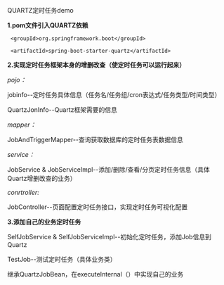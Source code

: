 QUARTZ定时任务demo

**1.pom文件引入QUARTZ依赖**

<dependency>
     
     <groupId>org.springframework.boot</groupId>
     
     <artifactId>spring-boot-starter-quartz</artifactId>

</dependency>

**2.实现定时任务框架本身的增删改查（使定时任务可以运行起来）**

_pojo：_

jobinfo--定时任务具体信息（任务名/任务组/cron表达式/任务类型/时间类型）

QuartzJonInfo--Quartz框架需要的信息

_mapper：_

JobAndTriggerMapper--查询获取数据库的定时任务表数据信息

_service：_

JobService & JobServiceImpl--添加/删除/查看/分页定时任务信息（具体Quartz增删改查的业务）

_conrtroller:_

JobController--页面配置定时任务接口，实现定时任务可视化配置

**3.添加自己的业务定时任务**

SelfJobService & SelfJobServiceImpl--初始化定时任务，添加Job信息到Quartz

TestJob--测试定时任务（具体业务类）

继承QuartzJobBean，在executeInternal（）中实现自己的业务












